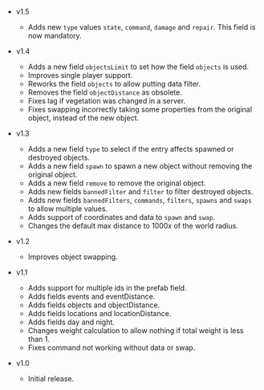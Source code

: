 - v1.5
  - Adds new `type` values `state`, `command`, `damage` and `repair`. This field is now mandatory.

- v1.4
  - Adds a new field `objectsLimit` to set how the field `objects` is used.
  - Improves single player support.
  - Reworks the field `objects` to allow putting data filter.
  - Removes the field `objectDistance` as obsolete.
  - Fixes lag if vegetation was changed in a server.
  - Fixes swapping incorrectly taking some properties from the original object, instead of the new object.

- v1.3
  - Adds a new field `type` to select if the entry affects spawned or destroyed objects.
  - Adds a new field `spawn` to spawn a new object without removing the original object.
  - Adds a new field `remove` to remove the original object.
  - Adds new fields `bannedFilter` and `filter` to filter destroyed objects.
  - Adds new fields  `bannedFilters`, `commands`, `filters`, `spawns` and `swaps` to allow multiple values.
  - Adds support of coordinates and data to `spawn` and `swap`.
  - Changes the default max distance to 1000x of the world radius.

- v1.2
  - Improves object swapping.

- v1.1
  - Adds support for multiple ids in the prefab field.
  - Adds fields events and eventDistance.
  - Adds fields objects and objectDistance.
  - Adds fields locations and locationDistance.
  - Adds fields day and night.
  - Changes weight calculation to allow nothing if total weight is less than 1.
  - Fixes command not working without data or swap.

- v1.0
  - Initial release.
